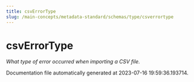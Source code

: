```yaml
---
title: csvErrorType
slug: /main-concepts/metadata-standard/schemas/type/csverrortype
---
```


# csvErrorType

*What type of error occurred when importing a CSV file.*



Documentation file automatically generated at 2023-07-16 19:59:36.193714.
